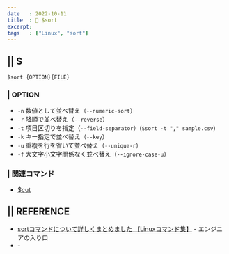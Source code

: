 ```yaml
---
date   : 2022-10-11
title  : 🐚 $sort
excerpt: 
tags   : ["Linux", "sort"]
---
```


## || $
```shell
$sort {OPTION}{FILE}
```

### | OPTION
- `-n` 数値として並べ替え（`--numeric-sort`）
- `-r` 降順で並べ替え（`--reverse`）
- `-t` 項目区切りを指定（`--field-separator`）(`$sort -t "," sample.csv`)
- `-k` キー指定で並べ替え（`--key`）
- `-u` 重複を行を省いて並べ替え（`--unique-r`）
- `-f` 大文字小文字関係なく並べ替え（`--ignore-case-u`）

### | 関連コマンド
- [$cut]()


## || REFERENCE
- [sortコマンドについて詳しくまとめました 【Linuxコマンド集】](https://eng-entrance.com/linux-command-sort) - エンジニアの入り口
- []() -
